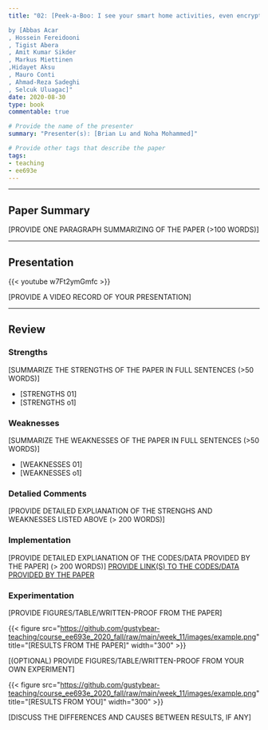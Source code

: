 ```yaml
---
title: "02: [Peek-a-Boo: I see your smart home activities, even encrypted!] 

by [Abbas Acar
, Hossein Fereidooni
, Tigist Abera
, Amit Kumar Sikder
, Markus Miettinen
,Hidayet Aksu
, Mauro Conti
, Ahmad-Reza Sadeghi
, Selcuk Uluagac]"
date: 2020-08-30
type: book
commentable: true

# Provide the name of the presenter
summary: "Presenter(s): [Brian Lu and Noha Mohammed]"

# Provide other tags that describe the paper
tags:
- teaching
- ee693e
---
```


***
## Paper Summary
[PROVIDE ONE PARAGRAPH SUMMARIZING OF THE PAPER (>100 WORDS)]
***

## Presentation
{{< youtube w7Ft2ymGmfc >}}

[PROVIDE A VIDEO RECORD OF YOUR PRESENTATION]
***

## Review
### Strengths
[SUMMARIZE THE STRENGTHS OF THE PAPER IN FULL SENTENCES (>50 WORDS)]
- [STRENGTHS 01]
- [STRENGTHS o1]

### Weaknesses
[SUMMARIZE THE WEAKNESSES OF THE PAPER IN FULL SENTENCES (>50 WORDS)]
- [WEAKNESSES 01]
- [WEAKNESSES o1]

### Detalied Comments
[PROVIDE DETAILED EXPLIANATION OF THE STRENGHS AND WEAKNESSES LISTED ABOVE (>
200 WORDS)]

### Implementation
[PROVIDE DETAILED EXPLIANATION OF THE CODES/DATA PROVIDED BY THE PAPER] (>
200 WORDS)]
[PROVIDE LINK(S) TO THE CODES/DATA PROVIDED BY THE PAPER](https://github.com/gustybear-teaching/course_ee693e_2020_fall)

### Experimentation
[PROVIDE FIGURES/TABLE/WRITTEN-PROOF FROM THE PAPER]

{{< figure src="https://github.com/gustybear-teaching/course_ee693e_2020_fall/raw/main/week_11/images/example.png" title="[RESULTS FROM THE PAPER]" width="300" >}}

[(OPTIONAL) PROVIDE FIGURES/TABLE/WRITTEN-PROOF FROM YOUR OWN EXPERIMENT]

{{< figure src="https://github.com/gustybear-teaching/course_ee693e_2020_fall/raw/main/week_11/images/example.png" title="[RESULTS FROM YOU]" width="300" >}}

[DISCUSS THE DIFFERENCES AND CAUSES BETWEEN RESULTS, IF ANY]
